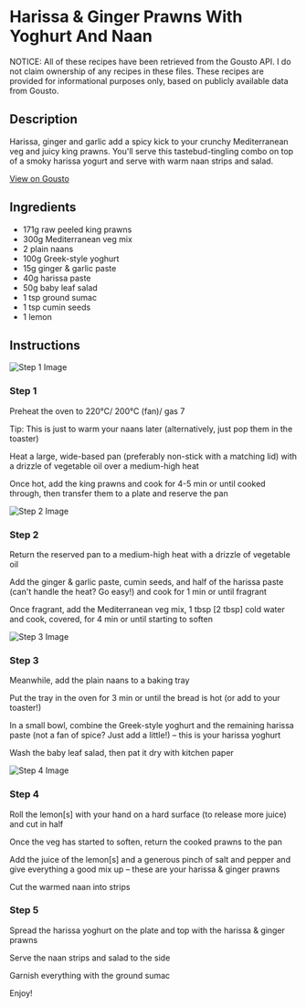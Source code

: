 # Harissa & Ginger Prawns With Yoghurt And Naan

NOTICE: All of these recipes have been retrieved from the Gousto API. I do not claim ownership of any recipes in these files. These recipes are provided for informational purposes only, based on publicly available data from Gousto.

## Description

Harissa, ginger and garlic add a spicy kick to your crunchy Mediterranean veg and juicy king prawns. You'll serve this tastebud-tingling combo on top of a smoky harissa yogurt and serve with warm naan strips and salad. 

[View on Gousto](https://www.gousto.co.uk/recipes/cookbook/harissa-ginger-prawns-with-yoghurt-and-naan)

## Ingredients

- 171g raw peeled king prawns
- 300g Mediterranean veg mix
- 2 plain naans
- 100g Greek-style yoghurt
- 15g ginger & garlic paste
- 40g harissa paste
- 50g baby leaf salad
- 1 tsp ground sumac
- 1 tsp cumin seeds
- 1 lemon

## Instructions

![Step 1 Image](https://production-media.gousto.co.uk/cms/recipe-step-image/step-1-1629302453118-x200.jpg)

### Step 1

Preheat the oven to 220°C/ 200°C (fan)/ gas 7

Tip: This is just to warm your naans later (alternatively, just pop them in the toaster)

Heat a large, wide-based pan (preferably non-stick with a matching lid) with a drizzle of vegetable oil over a medium-high heat

Once hot, add the king prawns and cook for 4-5 min or until cooked through, then transfer them to a plate and reserve the pan

![Step 2 Image](https://production-media.gousto.co.uk/cms/recipe-step-image/step-2-1629302457886-x200.jpg)

### Step 2

Return the reserved pan to a medium-high heat with a drizzle of vegetable oil

Add the ginger & garlic paste, cumin seeds, and half of the harissa paste (can't handle the heat? Go easy!) and cook for 1 min or until fragrant

Once fragrant, add the Mediterranean veg mix, 1 tbsp <span class="text-danger">[2 tbsp]</span> cold water and cook, covered, for 4 min or until starting to soften

![Step 3 Image](https://production-media.gousto.co.uk/cms/recipe-step-image/step-3-1629302463455-x200.jpg)

### Step 3

Meanwhile, add the plain naans to a baking tray

Put the tray in the oven for 3 min or until the bread is hot (or add to your toaster!)

In a small bowl, combine the Greek-style yoghurt and the remaining harissa paste (not a fan of spice? Just add a little!) – this is your harissa yoghurt

Wash the baby leaf salad, then pat it dry with kitchen paper

![Step 4 Image](https://production-media.gousto.co.uk/cms/recipe-step-image/step-4-1629302477947-x200.jpg)

### Step 4

Roll the lemon<span class="text-danger">[s]</span> with your hand on a hard surface (to release more juice) and cut in half

Once the veg has started to soften, return the cooked prawns to the pan

Add the juice of the lemon<span class="text-danger">[s] </span>and a generous pinch of salt and pepper<span class="text-danger"> </span>and give everything a good mix up – these are your harissa & ginger prawns

Cut the warmed naan into strips

### Step 5

Spread the harissa yoghurt on the plate and top with the harissa & ginger prawns

Serve the naan strips and salad to the side

Garnish everything with the ground sumac

Enjoy!


